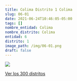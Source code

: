 ```yaml
---
title: Colima Distrito 1 Colima
slug: 06-01
date: 2021-06-24T10:46:05-05:00
tags: []
nombre_entidad: Colima
nombre_distrito: Colima
entidad: 6
distrito: 1
image_path: /img/06-01.png
draft: false
---
```


![](/img/06-01.png)

[Ver los 300 distritos](/docs/elecciones-2021)
